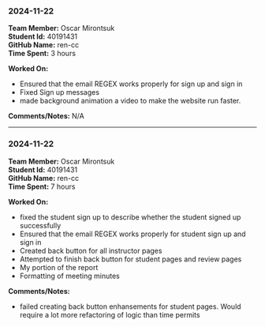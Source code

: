 ### 2024-11-22

**Team Member:** Oscar Mirontsuk  
**Student Id:** 40191431  
**GitHub Name:** ren-cc  
**Time Spent:** 3 hours 

**Worked On:**
- Ensured that the email REGEX works properly for sign up and sign in
- Fixed Sign up messages
- made background animation a video to make the website run faster.

**Comments/Notes:**
N/A

---

### 2024-11-22

**Team Member:** Oscar Mirontsuk  
**Student Id:** 40191431  
**GitHub Name:** ren-cc  
**Time Spent:** 7 hours 

**Worked On:**
- fixed the student sign up to describe whether the student signed up successfully
-  Ensured that the email REGEX works properly for student sign up and sign in
- Created back button for all instructor pages 
- Attempted to finish back button for student pages and review pages 
- My portion of the report
- Formatting of meeting minutes

**Comments/Notes:**
- failed creating back button enhansements for student pages. Would require a lot more refactoring of logic than time permits